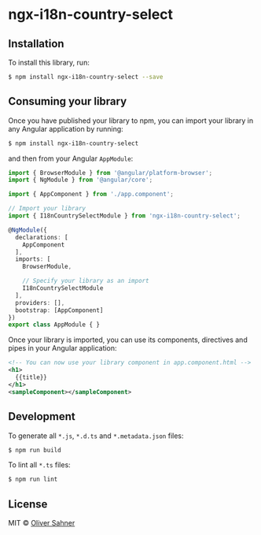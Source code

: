 # ngx-i18n-country-select

## Installation

To install this library, run:

```bash
$ npm install ngx-i18n-country-select --save
```

## Consuming your library

Once you have published your library to npm, you can import your library in any Angular application by running:

```bash
$ npm install ngx-i18n-country-select
```

and then from your Angular `AppModule`:

```typescript
import { BrowserModule } from '@angular/platform-browser';
import { NgModule } from '@angular/core';

import { AppComponent } from './app.component';

// Import your library
import { I18nCountrySelectModule } from 'ngx-i18n-country-select';

@NgModule({
  declarations: [
    AppComponent
  ],
  imports: [
    BrowserModule,

    // Specify your library as an import
    I18nCountrySelectModule
  ],
  providers: [],
  bootstrap: [AppComponent]
})
export class AppModule { }
```

Once your library is imported, you can use its components, directives and pipes in your Angular application:

```xml
<!-- You can now use your library component in app.component.html -->
<h1>
  {{title}}
</h1>
<sampleComponent></sampleComponent>
```

## Development

To generate all `*.js`, `*.d.ts` and `*.metadata.json` files:

```bash
$ npm run build
```

To lint all `*.ts` files:

```bash
$ npm run lint
```

## License

MIT © [Oliver Sahner](mailto:osahner@medianet.de)
